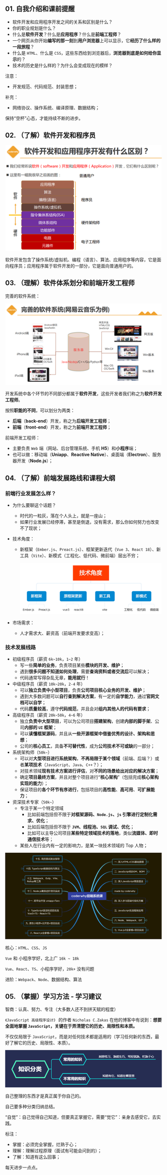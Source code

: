 ## 01. 自我介绍和课前提醒

- 软件开发和应用程序开发之间的关系和区别是什么？
- 你的职业规划是什么？
- 什么是**软件开发**？什么是**应用程序**？什么是**前端工程师**？
- 一个网页从你开始**编写的那一刻**到**用户浏览器**上可以显示，它**经历了什么样的一段旅程**？
- 什么是 `HTML`、什么是 `CSS`，这些东西给到浏览器后，**浏览器到底是如何给你显示**的？
- 技术的历史是什么样的？为什么会变成现在的模样？



注意：

- 开发规范、代码规范、封装思想；

补充：

- 网络协议、操作系统、编译原理、数据结构；



保持“空杯”心态，才能持续不断的进步。

## 02. （了解）软件开发和程序员

![image-20220522221603845](01_邂逅前端开发.assets/image-20220522221603845.png)

软件开发包含了操作系统/虚拟机、编程（语言）、算法、应用程序等内容，它是面向程序员；应用程序属于软件开发的一部分，它是面向普通用户的。

## 03. （理解）软件体系划分和前端开发工程师

完善的软件系统：

![image-20220522224112268](01_邂逅前端开发.assets/image-20220522224112268.png)

开发系统中各个环节的不同部分都属于**软件开发**，这些开发者我们称之为**软件开发工程师**。

按照**职能的不同**，可以划分为两类：

- **后端**（**back-end**）开发，称之为**后端开发工程师**；
- **前端**（**front-end**）开发，称之为**前端开发工程师**；



前端开发工程师：

- 主要负责 `Web` 端（网站、后台管理系统、手机 **H5**）和**小程序**端；
- 也可以做：移动端（**Uniapp**、**Reactive Native**）、桌面端（**Electron**）、服务器开发（**Node.js**）；

## 04. （了解）前端发展路线和课程大纲

### 前端行业发展怎么样？

- 为什么要聊这个话题？

	- 时代的一粒灰，落在个人头上，就是一座山；
	- 如果行业发展已经停滞，甚至是倒退，没有需求，那么你如何努力也改变不了现状；

- 技术角度：

	- 新框架（`Ember.js`、`Preact.js`）、框架更新迭代（`Vue 3`、`React 18`）、新工具（`Vite`）、新模式（工程化、低代码、微前端）层出不穷；

		![image-20220522230547749](01_邂逅前端开发.assets/image-20220522230547749.png)

- 市场需求：

	- 人才需求大、薪资高（前端开发要求变高）；

### 技术发展线路

- 初级程序员（薪资 `6k~10k`，`1~2` 年）
	- 写一些**简单的业务**，负责项目某些**模块的开发、维护**；
	- 遇到**很多问题不知道如何处理**，需要**查询资料或者交流后**可以解决；
	- 代码通常写得杂乱无章，**能用就行**！
- 中级程序员（薪资 `10k~20k`，`2-4` 年）
	- 可以**独立负责中小型项目**，负责**公司项目核心业务的开发、维护**；
	- 遇到大多数问题可以**自行查到解决方案**，有一定的**自学能力**，通过**官网文档可以自学**；
	- 代码**质量较高**，遵守**代码规范**，并且会对**组内其他人的代码有要求**；
- 高级程序员（薪资 `20k~50k`，`4~6` 年）
	- 独立**负责中大型项目**，可以为公司项目**搭建架构**，创建**内部的脚手架**、公司**内部的 `UI` 框架**；
	- 可以**读懂框架源码**，并且从**一些开源框架中借鉴优秀的设计、架构和思想**；
	- 公司的**核心员工**，具备**不可替代性**，成为**公司技术不可或缺**的一部分；
- 系统架构师（`50k~`）
	- 可以对**大型项目进行系统架构**，**不再局限于某个领域**（前端、后端？）或者**某项技术**（`JavaScript`、`Java`、`C++`？）；
	- 对技术领域**现有技术方案进行评估**，对**不同的场景给出对应的解决方案**；
	- 确定**项目最终方案**，并且对整个项目进行“**核心架构**”（包括完成**核心架构实现的能力**）；
	- 保证项目的**各个环节有序进行**，包括项目的**高性能**、**高可用**、**可扩展能力**；
- 资深技术专家（`50k~`）
	- 专注于某一个特定领域
		- 比如前端包括但不限于**对框架源码、`Node.js`、`js` 引擎进行定制化需求、优化**；
		- 比如后端包括但不限于 **`JVM`、线程池、`SQL` 调试、优化**；
		- 比如可以主导公司项目**某些特定领域技术的落地**，类似**流媒体、即时通信技术**等；
	- 某些人在行业内有一定的影响力，是某一块技术领域的 Top 人物；



![image-20220523075648600](01_邂逅前端开发.assets/image-20220523075648600.png)

核心：`HTML`、`CSS`、`JS`



`Vue` 和 小程序学好，北上广 `16k ~ 18k`

`Vue`、`React`、`TS`、小程序学好，`20k+` 没有问题

进阶：`Webpack`、`Node`、数据结构、算法

## 05. （掌握）学习方法 - 学习建议

智商：认真、努力、专注（大多数人还不到拼天赋的程度）



`《JavaScript 高级程序设计》` 的作者 `Nicholas C.Zakas` 在他的博客中有说到：**想要全面地掌握 `JavaScript`，关键在于弄清楚它的历史、局限性和本质。**

不仅仅局限于 `JavaScript`，而是对任何技术都是适用的（学习任何新的东西，最好了解它的历史、局限性、本质）。



![image-20220524074329785](01_邂逅前端开发.assets/image-20220524074329785.png)

自己整理的东西才是真正属于你自己的。

自己要多种分类归纳总结。

“自觉”：自己觉得自己知道，但要真正掌握它，需要“觉它”：亲身去感受它，去实践。



标注：

- 掌握：必须完全掌握，烂熟于心；
- 理解：理解过程原理（面试有可能会问到的）；
- 了解：知道有这么回事；



每天进步一点点。











